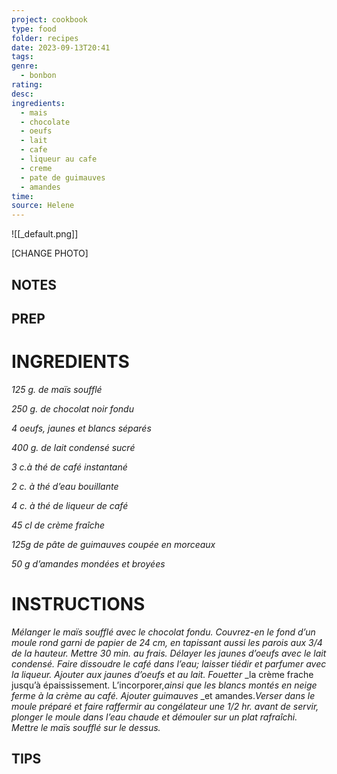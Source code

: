```yaml
---
project: cookbook
type: food
folder: recipes
date: 2023-09-13T20:41
tags: 
genre:
  - bonbon
rating: 
desc: 
ingredients:
  - mais
  - chocolate
  - oeufs
  - lait
  - cafe
  - liqueur au cafe
  - creme
  - pate de guimauves
  - amandes
time: 
source: Helene
---
```


![[_default.png]]

[CHANGE PHOTO]


## NOTES




## PREP


# INGREDIENTS

_125 g. de maïs soufflé_

_250 g. de chocolat noir fondu_

_4 oeufs, jaunes et blancs séparés_

_400 g. de lait condensé sucré_

_3 c.à thé de café instantané_

_2 c. à thé d’eau bouillante_

_4 c. à thé de liqueur de café_

_45 cl de crème fraîche_

_125g de pâte de guimauves coupée en_
_morceaux_

_50 g d’amandes mondées et broyées_



# INSTRUCTIONS

_Mélanger le maïs soufflé avec le chocolat_
_fondu. Couvrez-en le fond d’un moule rond_
_garni de papier de 24 cm, en tapissant aussi_
_les parois aux 3/4 de la hauteur. Mettre 30_
_min. au frais. Délayer les jaunes d’oeufs avec_
_le lait condensé. Faire dissoudre le café dans_
_l’eau; laisser tiédir et parfumer avec la liqueur.
Ajouter aux jaunes d’oeufs et au lait. Fouetter_
_la crème frache jusqu’à épaississement. L’incorporer,_ainsi que les blancs montés en neige_
_ferme à la crème au café. Ajouter guimauves_
_et amandes._Verser dans le moule préparé et_
_faire raffermir au congélateur une 1/2 hr. avant_
_de servir, plonger le moule dans l’eau chaude_
_et démouler sur un plat rafraîchi. Mettre le_
_maïs soufflé sur le dessus._



## TIPS



